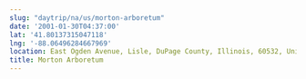 ```yaml
---
slug: "daytrip/na/us/morton-arboretum"
date: '2001-01-30T04:37:00'
lat: '41.80137315047118'
lng: '-88.06496284667969'
location: East Ogden Avenue, Lisle, DuPage County, Illinois, 60532, United States
title: Morton Arboretum
---
```



